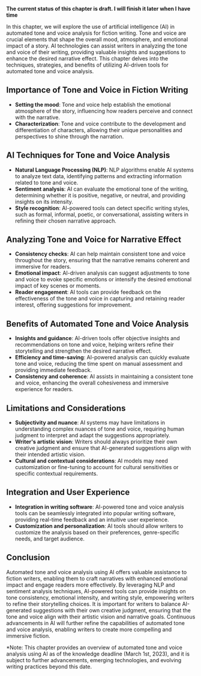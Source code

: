 **The current status of this chapter is draft. I will finish it later when I have time**

In this chapter, we will explore the use of artificial intelligence (AI) in automated tone and voice analysis for fiction writing. Tone and voice are crucial elements that shape the overall mood, atmosphere, and emotional impact of a story. AI technologies can assist writers in analyzing the tone and voice of their writing, providing valuable insights and suggestions to enhance the desired narrative effect. This chapter delves into the techniques, strategies, and benefits of utilizing AI-driven tools for automated tone and voice analysis.

Importance of Tone and Voice in Fiction Writing
-----------------------------------------------

* **Setting the mood**: Tone and voice help establish the emotional atmosphere of the story, influencing how readers perceive and connect with the narrative.
* **Characterization**: Tone and voice contribute to the development and differentiation of characters, allowing their unique personalities and perspectives to shine through the narration.

AI Techniques for Tone and Voice Analysis
-----------------------------------------

* **Natural Language Processing (NLP)**: NLP algorithms enable AI systems to analyze text data, identifying patterns and extracting information related to tone and voice.
* **Sentiment analysis**: AI can evaluate the emotional tone of the writing, determining whether it is positive, negative, or neutral, and providing insights on its intensity.
* **Style recognition**: AI-powered tools can detect specific writing styles, such as formal, informal, poetic, or conversational, assisting writers in refining their chosen narrative approach.

Analyzing Tone and Voice for Narrative Effect
---------------------------------------------

* **Consistency checks**: AI can help maintain consistent tone and voice throughout the story, ensuring that the narrative remains coherent and immersive for readers.
* **Emotional impact**: AI-driven analysis can suggest adjustments to tone and voice to evoke specific emotions or intensify the desired emotional impact of key scenes or moments.
* **Reader engagement**: AI tools can provide feedback on the effectiveness of the tone and voice in capturing and retaining reader interest, offering suggestions for improvement.

Benefits of Automated Tone and Voice Analysis
---------------------------------------------

* **Insights and guidance**: AI-driven tools offer objective insights and recommendations on tone and voice, helping writers refine their storytelling and strengthen the desired narrative effect.
* **Efficiency and time-saving**: AI-powered analysis can quickly evaluate tone and voice, reducing the time spent on manual assessment and providing immediate feedback.
* **Consistency and coherence**: AI assists in maintaining a consistent tone and voice, enhancing the overall cohesiveness and immersive experience for readers.

Limitations and Considerations
------------------------------

* **Subjectivity and nuance**: AI systems may have limitations in understanding complex nuances of tone and voice, requiring human judgment to interpret and adapt the suggestions appropriately.
* **Writer's artistic vision**: Writers should always prioritize their own creative judgment and ensure that AI-generated suggestions align with their intended artistic vision.
* **Cultural and contextual considerations**: AI models may need customization or fine-tuning to account for cultural sensitivities or specific contextual requirements.

Integration and User Experience
-------------------------------

* **Integration in writing software**: AI-powered tone and voice analysis tools can be seamlessly integrated into popular writing software, providing real-time feedback and an intuitive user experience.
* **Customization and personalization**: AI tools should allow writers to customize the analysis based on their preferences, genre-specific needs, and target audience.

Conclusion
----------

Automated tone and voice analysis using AI offers valuable assistance to fiction writers, enabling them to craft narratives with enhanced emotional impact and engage readers more effectively. By leveraging NLP and sentiment analysis techniques, AI-powered tools can provide insights on tone consistency, emotional intensity, and writing style, empowering writers to refine their storytelling choices. It is important for writers to balance AI-generated suggestions with their own creative judgment, ensuring that the tone and voice align with their artistic vision and narrative goals. Continuous advancements in AI will further refine the capabilities of automated tone and voice analysis, enabling writers to create more compelling and immersive fiction.

\*Note: This chapter provides an overview of automated tone and voice analysis using AI as of the knowledge deadline (March 1st, 2023), and it is subject to further advancements, emerging technologies, and evolving writing practices beyond this date.
